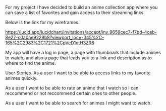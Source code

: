 For my project I have decided to build an anime collection app where you can save a list of favorites and gain access to their streaming links.


Below is the link for my wireframes.

https://lucid.app/lucidchart/invitations/accept/inv_9659cec7-f7bd-4ceb-8e27-c0a0ae9229b8?viewport_loc=-345%2C-165%2C2983%2C1721%2CpVeD1otH3ZR8

My app will have a log in page, a page with thumbnails that include animes to watch, and also a page that leads you to a link and description as to where to find the anime.


User Stories.
As a user I want to be able to access links to my favorite animes quickly.

As a user I want to be able to rate an anime that I watch so I can reccommend or not reccommend certain ones to other people.

As a user I want to be able to search for animes I might want to watch.
 